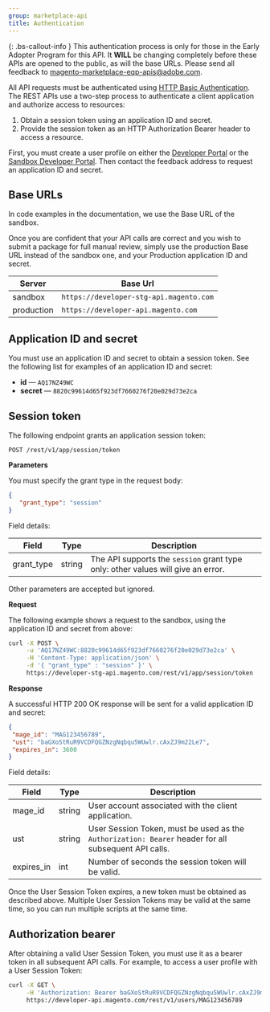 ```yaml
---
group: marketplace-api
title: Authentication
---
```

{: .bs-callout-info }
This authentication process is only for those in the Early Adopter Program for this API.
It **WILL** be changing completely before these APIs are opened to the public, as will the base URLs.
Please send all feedback to <magento-marketplace-eqp-apis@adobe.com>.

All API requests must be authenticated using [HTTP Basic Authentication](https://en.wikipedia.org/wiki/Basic_access_authentication).
The REST APIs use a two-step process to authenticate a client application and authorize access to resources:

1. Obtain a session token using an application ID and secret.
1. Provide the session token as an HTTP Authorization Bearer header to access a resource.

First, you must create a user profile on either the [Developer Portal](https://developer.magento.com) or the [Sandbox Developer Portal](https://developer-stg.magento.com/).
Then contact the feedback address to request an application ID and secret.

## Base URLs

In code examples in the documentation, we use the Base URL of the sandbox.

Once you are confident that your API calls are correct and you wish to submit a package for full manual review,
simply use the production Base URL instead of the sandbox one, and your Production application ID and secret.

|Server|Base Url|
|------|--------|
|sandbox|`https://developer-stg-api.magento.com`|
|production|`https://developer-api.magento.com`|

## Application ID and secret

You must use an application ID and secret to obtain a session token.
See the following list for examples of an application ID and secret:

*  **id** — `AQ17NZ49WC`
*  **secret** — `8820c99614d65f923df7660276f20e029d73e2ca`

## Session token

The following endpoint grants an application session token:

```http
POST /rest/v1/app/session/token
```

**Parameters**

You must specify the grant type in the request body:

```json
{
   "grant_type": "session"
}
```

Field details:

|Field|Type|Description|
|-----|----|-----------|
|grant_type|string|The API supports the `session` grant type only: other values will give an error.|

Other parameters are accepted but ignored.

**Request**

The following example shows a request to the sandbox, using the application ID and secret from above:

```bash
curl -X POST \
     -u 'AQ17NZ49WC:8820c99614d65f923df7660276f20e029d73e2ca' \
     -H 'Content-Type: application/json' \
     -d '{ "grant_type" : "session" }' \
     https://developer-stg-api.magento.com/rest/v1/app/session/token
```

**Response**

A successful HTTP 200 OK response will be sent for a valid application ID and secret:

```json
{
 "mage_id": "MAG123456789",
 "ust": "baGXoStRuR9VCDFQGZNzgNqbqu5WUwlr.cAxZJ9m22Le7",
 "expires_in": 3600
}
```

Field details:

|Field|Type|Description|
|-----|----|-----------|
|mage_id|string|User account associated with the client application.|
|ust|string|User Session Token, must be used as the `Authorization: Bearer` header for all subsequent API calls.|
|expires_in|int|Number of seconds the session token will be valid.|

Once the User Session Token expires, a new token must be obtained as described above.
Multiple User Session Tokens may be valid at the same time, so you can run multiple scripts at the same time.

## Authorization bearer

After obtaining a valid User Session Token, you must use it as a bearer token in all subsequent API calls.
For example, to access a user profile with a User Session Token:

```bash
curl -X GET \
     -H 'Authorization: Bearer baGXoStRuR9VCDFQGZNzgNqbqu5WUwlr.cAxZJ9m22Le7' \
     https://developer-api.magento.com/rest/v1/users/MAG123456789
```
